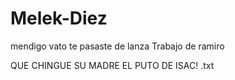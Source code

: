﻿# Melek-Diez

mendigo vato te pasaste de lanza 
Trabajo de ramiro

QUE CHINGUE SU MADRE EL PUTO DE ISAC! .txt